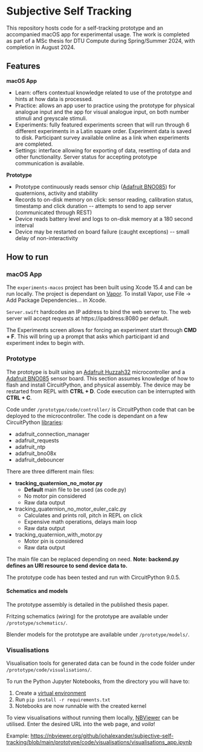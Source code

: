 # Subjective Self Tracking

This repository hosts code for a self-tracking prototype and an accompanied macOS app for experimental usage. The work is completed as part of a MSc thesis for DTU Compute during Spring/Summer 2024, with completion in August 2024.

## Features

**macOS App**
* Learn: offers contextual knowledge related to use of the prototype and hints at how data is processed.
* Practice: allows an app user to practice using the prototype for physical analogue input and the app for visual analogue input, on both number stimuli and greyscale stimuli.
* Experiments: fully featured experiments screen that will run through 6 different experiments in a Latin square order. Experiment data is saved to disk. Participant survey available online as a link when experiments are completed.
* Settings: interface allowing for exporting of data, resetting of data and other functionality. Server status for accepting prototype communication is available.

**Prototype**
* Prototype continuously reads sensor chip ([Adafruit BNO085](https://www.adafruit.com/product/4754)) for quaternions, activity and stability
* Records to on-disk memory on click: sensor reading, calibration status, timestamp and click duration -- attempts to send to app server (communicated through REST)
* Device reads battery level and logs to on-disk memory at a 180 second interval
* Device may be restarted on board failure (caught exceptions) -- small delay of non-interactivity

## How to run

### macOS App
The `experiments-macos` project has been built using Xcode 15.4 and can be run locally. The project is dependant on [Vapor](https://vapor.codes/). To install Vapor, use File -> Add Package Dependencies... in Xcode.

`Server.swift` hardcodes an IP address to bind the web server to. The web server will accept requests at https://ipaddress:8080 per default.

The Experiments screen allows for forcing an experiment start through **CMD + F**. This will bring up a prompt that asks which participant id and experiment index to begin with.

### Prototype
The prototype is built using an [Adafruit Huzzah32](https://www.adafruit.com/product/3405) microcontroller and a [Adafruit BNO085](https://www.adafruit.com/product/4754) sensor board. This section assumes knowledge of how to flash and install CircuitPython, and physical assembly. The device may be restarted from REPL with **CTRL + D**. Code execution can be interrupted with **CTRL + C**.

Code under `/prototype/code/controller/` is CircuitPython code that can be deployed to the microcontroller. The code is dependant on a few CircuitPython [libraries](https://circuitpython.org/libraries):
* adafruit_connection_manager
* adafruit_requests
* adafruit_ntp
* adafruit_bno08x
* adafruit_debouncer

There are three different main files:
* **tracking_quaternion_no_motor.py**
  * **Default** main file to be used (as code.py)
  * No motor pin considered
  * Raw data output
* tracking_quaternion_no_motor_euler_calc.py
  * Calculates and prints roll, pitch in REPL on click
  * Expensive math operations, delays main loop
  * Raw data output
* tracking_quaternion_with_motor.py
  * Motor pin is considered
  * Raw data output
 
The main file can be replaced depending on need. **Note: backend.py defines an URI resource to send device data to.**

The prototype code has been tested and run with CircuitPython 9.0.5.

#### Schematics and models
The prototype assembly is detailed in the published thesis paper.

Fritzing schematics (wiring) for the prototype are available under `/prototype/schematics/`.

Blender models for the prototype are available under `/prototype/models/`.

### Visualisations
Visualisation tools for generated data can be found in the code folder under `/prototype/code/visualisations/`.

To run the Python Jupyter Notebooks, from the directory you will have to:
1. Create a [virtual environment](https://docs.python.org/3/library/venv.html)
2. Run `pip install -r requirements.txt`
3. Notebooks are now runnable with the created kernel

To view visualisations without running them locally, [NBViewer](https://nbviewer.org/) can be utilised.
Enter the desired URL into the web page, and _voila_!

Example: https://nbviewer.org/github/johalexander/subjective-self-tracking/blob/main/prototype/code/visualisations/visualisations_app.ipynb
